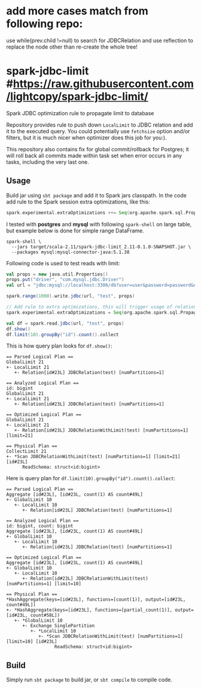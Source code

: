 # add more cases match from following repo:
   use while(prev.child !=null)  to search for JDBCRelation
   and use reflection to replace the node other than re-create the whole tree!
   
# spark-jdbc-limit   #https://raw.githubusercontent.com/lightcopy/spark-jdbc-limit/
Spark JDBC optimization rule to propagate limit to database

Repository provides rule to push down `LocalLimit` to JDBC relation and add it to the executed
query. You could potentially use `fetchsize` option and/or filters, but it is much nicer when
optimizer does this job for you:).

This repository also contains fix for global commit/rollback for Postgres; it will roll back all
commits made within task set when error occurs in any tasks, including the very last one.

## Usage
Build jar using `sbt package` and add it to Spark jars classpath. In the code add rule to the
Spark session extra optimizations, like this:
```scala
spark.experimental.extraOptimizations ++= Seq(org.apache.spark.sql.PropagateJDBCLimit)
```

I tested with **postgres** and **mysql** with following `spark-shell` on large table, but example
below is done for simple range DataFrame.

```shell
spark-shell \
  --jars target/scala-2.11/spark-jdbc-limit_2.11-0.1.0-SNAPSHOT.jar \
  --packages mysql:mysql-connector-java:5.1.38
```

Following code is used to test reads with limit:
```scala
val props = new java.util.Properties()
props.put("driver", "com.mysql.jdbc.Driver")
val url = "jdbc:mysql://localhost:3306/db?user=user&password=password&useSSL=false"

spark.range(1000).write.jdbc(url, "test", props)

// Add rule to extra optimizations, this will trigger usage of relation with limit
spark.experimental.extraOptimizations = Seq(org.apache.spark.sql.PropagateJDBCLimit)

val df = spark.read.jdbc(url, "test", props)
df.show()
df.limit(10).groupBy("id").count().collect
```

This is how query plan looks for `df.show()`:
```
== Parsed Logical Plan ==
GlobalLimit 21
+- LocalLimit 21
   +- Relation[id#23L] JDBCRelation(test) [numPartitions=1]

== Analyzed Logical Plan ==
id: bigint
GlobalLimit 21
+- LocalLimit 21
   +- Relation[id#23L] JDBCRelation(test) [numPartitions=1]

== Optimized Logical Plan ==
GlobalLimit 21
+- LocalLimit 21
   +- Relation[id#23L] JDBCRelationWithLimit(test) [numPartitions=1] [limit=21]

== Physical Plan ==
CollectLimit 21
+- *Scan JDBCRelationWithLimit(test) [numPartitions=1] [limit=21] [id#23L]
      ReadSchema: struct<id:bigint>
```

Here is query plan for `df.limit(10).groupBy("id").count().collect`:
```
== Parsed Logical Plan ==
Aggregate [id#23L], [id#23L, count(1) AS count#49L]
+- GlobalLimit 10
   +- LocalLimit 10
      +- Relation[id#23L] JDBCRelation(test) [numPartitions=1]

== Analyzed Logical Plan ==
id: bigint, count: bigint
Aggregate [id#23L], [id#23L, count(1) AS count#49L]
+- GlobalLimit 10
   +- LocalLimit 10
      +- Relation[id#23L] JDBCRelation(test) [numPartitions=1]

== Optimized Logical Plan ==
Aggregate [id#23L], [id#23L, count(1) AS count#49L]
+- GlobalLimit 10
   +- LocalLimit 10
      +- Relation[id#23L] JDBCRelationWithLimit(test) [numPartitions=1] [limit=10]

== Physical Plan ==
*HashAggregate(keys=[id#23L], functions=[count(1)], output=[id#23L, count#49L])
+- *HashAggregate(keys=[id#23L], functions=[partial_count(1)], output=[id#23L, count#58L])
   +- *GlobalLimit 10
      +- Exchange SinglePartition
         +- *LocalLimit 10
            +- *Scan JDBCRelationWithLimit(test) [numPartitions=1] [limit=10] [id#23L]
                  ReadSchema: struct<id:bigint>
```

## Build
Simply run `sbt package` to build jar, or `sbt compile` to compile code.